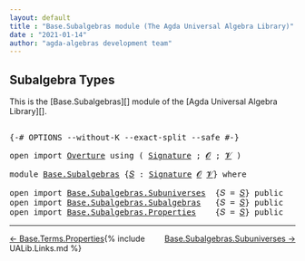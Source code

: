 ```yaml
---
layout: default
title : "Base.Subalgebras module (The Agda Universal Algebra Library)"
date : "2021-01-14"
author: "agda-algebras development team"
---
```


## <a id="subalgebra-types">Subalgebra Types</a>

This is the [Base.Subalgebras][] module of the [Agda Universal Algebra Library][].

<pre class="Agda">

<a id="306" class="Symbol">{-#</a> <a id="310" class="Keyword">OPTIONS</a> <a id="318" class="Pragma">--without-K</a> <a id="330" class="Pragma">--exact-split</a> <a id="344" class="Pragma">--safe</a> <a id="351" class="Symbol">#-}</a>

<a id="356" class="Keyword">open</a> <a id="361" class="Keyword">import</a> <a id="368" href="Overture.html" class="Module">Overture</a> <a id="377" class="Keyword">using</a> <a id="383" class="Symbol">(</a> <a id="385" href="Overture.Signatures.html#3303" class="Function">Signature</a> <a id="395" class="Symbol">;</a> <a id="397" href="Overture.Signatures.html#648" class="Generalizable">𝓞</a> <a id="399" class="Symbol">;</a> <a id="401" href="Overture.Signatures.html#650" class="Generalizable">𝓥</a> <a id="403" class="Symbol">)</a>

<a id="406" class="Keyword">module</a> <a id="413" href="Base.Subalgebras.html" class="Module">Base.Subalgebras</a> <a id="430" class="Symbol">{</a><a id="431" href="Base.Subalgebras.html#431" class="Bound">𝑆</a> <a id="433" class="Symbol">:</a> <a id="435" href="Overture.Signatures.html#3303" class="Function">Signature</a> <a id="445" href="Overture.Signatures.html#648" class="Generalizable">𝓞</a> <a id="447" href="Overture.Signatures.html#650" class="Generalizable">𝓥</a><a id="448" class="Symbol">}</a> <a id="450" class="Keyword">where</a>

<a id="457" class="Keyword">open</a> <a id="462" class="Keyword">import</a> <a id="469" href="Base.Subalgebras.Subuniverses.html" class="Module">Base.Subalgebras.Subuniverses</a>  <a id="500" class="Symbol">{</a><a id="501" class="Argument">𝑆</a> <a id="503" class="Symbol">=</a> <a id="505" href="Base.Subalgebras.html#431" class="Bound">𝑆</a><a id="506" class="Symbol">}</a> <a id="508" class="Keyword">public</a>
<a id="515" class="Keyword">open</a> <a id="520" class="Keyword">import</a> <a id="527" href="Base.Subalgebras.Subalgebras.html" class="Module">Base.Subalgebras.Subalgebras</a>   <a id="558" class="Symbol">{</a><a id="559" class="Argument">𝑆</a> <a id="561" class="Symbol">=</a> <a id="563" href="Base.Subalgebras.html#431" class="Bound">𝑆</a><a id="564" class="Symbol">}</a> <a id="566" class="Keyword">public</a>
<a id="573" class="Keyword">open</a> <a id="578" class="Keyword">import</a> <a id="585" href="Base.Subalgebras.Properties.html" class="Module">Base.Subalgebras.Properties</a>    <a id="616" class="Symbol">{</a><a id="617" class="Argument">𝑆</a> <a id="619" class="Symbol">=</a> <a id="621" href="Base.Subalgebras.html#431" class="Bound">𝑆</a><a id="622" class="Symbol">}</a> <a id="624" class="Keyword">public</a>
</pre>

--------------------------------------

<span style="float:left;">[← Base.Terms.Properties](Base.Terms.Properties.html)</span>
<span style="float:right;">[Base.Subalgebras.Subuniverses →](Base.Subalgebras.Subuniverses.html)</span>

{% include UALib.Links.md %}
